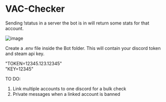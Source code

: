 # VAC-Checker
Sending !status <steamID> in a server the bot is in will return some stats for that account.
  
![image](https://github.com/deChaplin/VAC-Checker/assets/85872356/f3de5859-72b4-47b3-aa88-1c70d7317312)

Create a .env file inside the Bot folder. This will contain your discord token and steam api key.  

"TOKEN=12345.123.12345"  
"KEY=12345"
  
TO DO:
  
  1. Link multiple accounts to one discord for a bulk check
  2. Private messages when a linked account is banned
